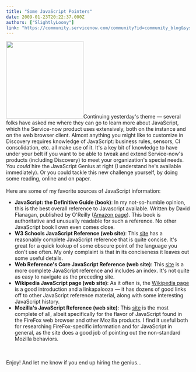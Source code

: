 ```yaml
---
title: "Some JavaScript Pointers"
date: 2009-01-23T20:22:37.000Z
authors: ["SlightlyLoony"]
link: "https://community.servicenow.com/community?id=community_blog&sys_id=38ad62a9dbd0dbc01dcaf3231f96193a"
---
```

<p><img  alt="" class="jive-image" src="8e8a204edbd4d704ed6af3231f961999.iix" style="width: auto; height: 212px;" />Continuing yesterday's theme — several folks have asked me where they can go to learn more about JavaScript, which the Service-now product uses extensively, both on the instance and on the web browser client. Almost anything you might like to customize in Discovery requires knowledge of JavaScript: business rules, sensors, CI consolidation, etc. all make use of it. It's a key bit of knowledge to have under your belt if you want to be able to tweak and extend Service-now's products (including Discovery) to meet your organization's special needs. You <i>could</i> hire the JavaScript Genius at right (I understand he's available immediately). Or you could tackle this new challenge yourself, by doing some reading, online and on paper. <br /><br />Here are some of my favorite sources of JavaScript information:<!--break--><br /><ul><li><b>JavaScript: the Definitive Guide (book)</b>: In my not-so-humble opinion, this is the best overall reference to Javascript available. Written by David Flanagan, published by O'Reilly (<a title="w.amazon.com/JavaScript-Definitive-Guide-David-Flanagan/dp/0596101996/ref=sr_1_1?ie=UTF8&s=books&qid=1232718205&sr=1-1" href="http://www.amazon.com/JavaScript-Definitive-Guide-David-Flanagan/dp/0596101996/ref=sr_1_1?ie=UTF8&amp;s=books&amp;qid=1232718205&amp;sr=1-1">Amazon page</a>). This book is authoritative and unusually readable for such a reference. No other JavaScript book I own even comes close.</li><li><b>W3 Schools JavaScript Reference (web site)</b>: This <a title="w.w3schools.com/jsref/default.asp" href="http://www.w3schools.com/jsref/default.asp">site</a> has a reasonably complete JavaScript reference that is quite concise. It's great for a quick lookup of some obscure point of the language you don't use often. My only complaint is that in its conciseness it leaves out some useful details.</li><li><b>Web Reference's Core JavaScript Reference (web site)</b>: This <a title="w.webreference.com/javascript/reference/core_ref/contents.html" href="http://www.webreference.com/javascript/reference/core_ref/contents.html">site</a> is a more complete JavaScript reference and includes an index. It's not quite as easy to navigate as the preceding site.</li><li><b>Wikipedia JavaScript page (web site)</b>: As it often is, the <a title=".wikipedia.org/wiki/Javascript" href="http://en.wikipedia.org/wiki/Javascript">Wikipedia page</a> is a good introduction and a linkapalooza — it has dozens of good links off to other JavaScript reference material, along with some interesting JavaScript history.</li><li><b>Mozilla's JavaScript Reference (web site)</b>: This <a title="eveloper.mozilla.org/en/JavaScript" href="https://developer.mozilla.org/en/JavaScript">site</a> is the most complete of all, albeit specifically for the flavor of JavaScript found in the FireFox web browser and other Mozilla products. I find it useful both for researching FireFox-specific information and for JavaScript in general, as the site does a good job of pointing out the non-standard Mozilla behaviors.</li></ul><br /><br />Enjoy! And let me know if you end up hiring the genius...</p>